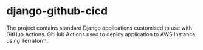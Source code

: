 # django-github-cicd
The project contains standard Django applications customised to use with GitHub Actions. GitHub Actions used to deploy application to AWS Instance, using Terraform.
